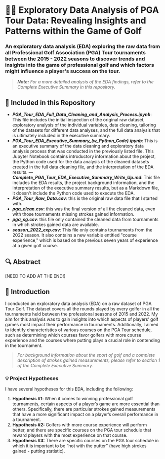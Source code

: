 # 🏌️‍♂️ Exploratory Data Analysis of PGA Tour Data: Revealing Insights and Patterns within the Game of Golf

### An exploratory data analysis (EDA) exploring the raw data from all Professional Golf Association (PGA) Tour tournaments between the 2015 - 2022 seasons to discover trends and insights into the game of professional golf and which factors might influence a player's success on the tour.

> ***Note:** For a more detailed analysis of the EDA findings, refer to the Complete Executive Summary in this repository.*

## 📂 Included in this Repository

- ***PGA_Tour_EDA_Full_Data_Cleaning_and_Analysis_Process.ipynb***: This file includes the initial inspection of the original raw dataset, exploratory analysis of the individual variables, data cleaning, tailoring of the datasets for different data analyses, and the full data analysis that is ultimately included in the executive summary.
- ***PGA_Tour_EDA_Executive_Summary_(w_Python_Code).ipynb***: This is an executive summary of the data cleaning and exploratory data analysis process that was conducted in the previously listed file. This Jupyter Notebook contains introductory information about the project, the Python code used for the data analysis of the cleaned datasets created in the full data cleaning file, and the interpretation of the EDA results.
—***Complete_PGA_Tour_EDA_Executive_Summary_Write_Up.md***: This file includes the EDA results, the project background information, and the interpretation of the executive summary results, but as a Markdown file, it doesn't include the Python code used to execute the EDA.
- ***PGA_Tour_Raw_Data.csv***: this is the original raw data file that I started with.
- ***pga_clean.csv***: this was the final version of all the cleaned data, even with those tournaments missing strokes gained information.
- ***pga_sg.csv***: this file only contained the cleaned data from tournaments in which strokes gained data are available.
- ***season_2022_exp.csv***: This file only contains tournaments from the 2022 season. It also contains a new variable entitled "course experience," which is based on the previous seven years of experience at a given golf course.

## 🔍 Abstract

[NEED TO ADD AT THE END!]

## 🧭 Introduction

I conducted an exploratory data analysis (EDA) on a raw dataset of PGA Tour Golf. The dataset covers all the rounds played by every golfer in all the tournaments held between the professional seasons of 2015 and 2022. My aim for this analysis was to gain insights into which aspects of players’ golf games most impact their performance in tournaments. Additionally, I aimed to identify characteristics of various courses on the PGA Tour schedule, such as determining which courses favor golfers with more course experience and the courses where putting plays a crucial role in contending in the tournament.

> _For background information about the sport of golf and a complete description of strokes gained measurements, please refer to section 1 of the Complete Executive Summary._

### 💡 Project Hypotheses
I have several hypotheses for this EDA, including the following:

1. **Hypothesis #1**: When it comes to winning professional golf tournaments, certain aspects of a player’s game are more essential than others. Specifically, there are particular strokes gained measurements that have a more significant impact on a player’s overall performance in a tournament.
2. **Hypothesis #2:** Golfers with more course experience will perform better, and there are specific courses on the PGA tour schedule that reward players with the most experience on that course. 
3. **Hypothesis #3:** There are specific courses on the PGA tour schedule in which it is important to be “hot with the putter” (have high strokes gained - putting statistic).
   
